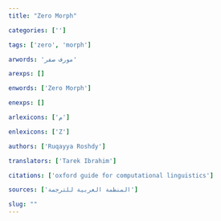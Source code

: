 ```yaml
---
title: "Zero Morph"

categories: ['']

tags: ['zero', 'morph']

arwords: 'مورف صفر'

arexps: []

enwords: ['Zero Morph']

enexps: []

arlexicons: ['م']

enlexicons: ['Z']

authors: ['Ruqayya Roshdy']

translators: ['Tarek Ibrahim']

citations: ['oxford guide for computational linguistics']

sources: ['المنظمة العربية للترجمة']

slug: ""
---
```

